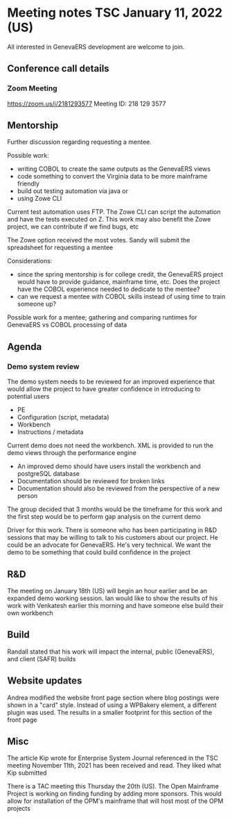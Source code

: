 # Meeting notes TSC January 11, 2022 (US)

All interested in GenevaERS development are welcome to join.

## Conference call details

### Zoom Meeting

https://zoom.us/j/2181293577 Meeting ID: 218 129 3577  

## Mentorship
Further discussion regarding requesting a mentee.

Possible work:
* writing COBOL to create the same outputs as the GenevaERS views
* code something to convert the Virginia data to be more mainframe friendly
* build out testing automation via java or
* using Zowe CLI

Current test automation uses FTP. The Zowe CLI can script the automation and have the tests executed on Z. This work may also benefit the Zowe project, we can contribute if we find bugs, etc

The Zowe option received the most votes. Sandy will submit the spreadsheet for requesting a mentee

Considerations:
* since the spring mentorship is for college credit, the GenevaERS project would have to provide guidance, mainframe time, etc. Does the project have the COBOL experience needed to dedicate to the mentee?
* can we request a mentee with COBOL skills instead of using time to train someone up?

Possible work for a mentee; gathering and comparing runtimes for GenevaERS vs COBOL processing of data

## Agenda
### Demo system review
The demo system needs to be reviewed for an improved experience that would allow the project to have greater confidence in introducing to potential users
* PE
* Configuration (script, metadata)
* Workbench
* Instructions / metadata

Current demo does not need the workbench. XML is provided to run the demo views through the performance engine

* An improved demo should have users install the workbench and postgreSQL database
* Documentation should be reviewed for broken links
* Documentation should also be reviewed from the perspective of a new person

The group decided that 3 months would be the timeframe for this work and the first step would be to perform gap analysis on the current demo

Driver for this work.
There is someone who has been participating in R&D sessions that may be willing to talk to his customers about our project. He could be an advocate for GenevaERS. He's very technical. We want the demo to be something that could build confidence in the project

## R&D
The meeting on January 18th (US) will begin an hour earlier and be an expanded demo working session. Ian would like to show the results of his work with Venkatesh earlier this morning and have someone else build their own workbench

## Build
Randall stated that his work will impact the internal, public (GenevaERS), and client (SAFR) builds

## Website updates
Andrea modified the website front page section where blog postings were shown in a "card" style. Instead of using a WPBakery element, a different plugin was used. The results in a smaller footprint for this section of the front page

## Misc
The article Kip wrote for Enterprise System Journal referenced in the TSC meeting November 11th, 2021 has been received and read. They liked what Kip submitted

There is a TAC meeting this Thursday the 20th (US). The Open Mainframe Project is working on finding funding by adding more sponsors. This would allow for installation of the OPM's mainframe that will host most of the OPM projects